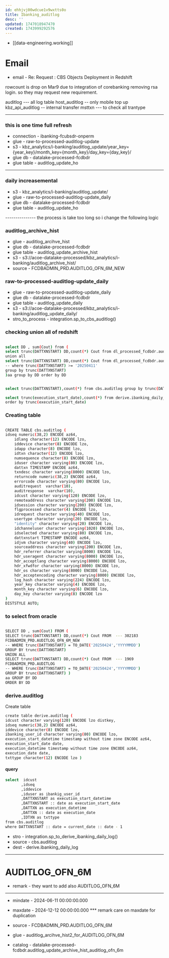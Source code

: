 ```yaml
---
id: ehhjvj00wdcue1v9wxtts0o
title: Ibanking_auditlog
desc: ''
updated: 1747018947470
created: 1743999292576
---
```


- [[data-engineering.working]]

# Email
- email - Re: Request : CBS Objects Deployment in Redshift

rowcount is drop on Mar9 due to integration of corebanking removing rsa login.
so they may request new requirement.

auditlog --- all log table
host_auditlog -- only mobile top up
kbz_api_auditlog -- internal transfer
msttxn --- to check all trantype

-------
### this is one time full refresh
- connection - ibanking-fcubsdr-onperm
- glue - raw-to-processed-auditlog-update
- s3 - kbz_analytics/i-banking/auditlog_update/year_key={year_key}/month_key={month_key}/day_key={day_key}/
- glue db - datalake-processed-fcdbdr
- glue table - auditlog_update_ho


------------------- 

### daily increasemental

- s3 - kbz_analytics/i-banking/auditlog_update/
- glue - raw-to-processed-auditlog-update_daily
- glue db - datalake-processed-fcdbdr
- glue table - auditlog_update_ho


--------------- the process is take too long so i change the following logic

###  auditlog_archive_hist

- glue - auditlog_arcihve_hist
- glue db - datalake-processed-fcdbdr
- glue table -  auditlog_update_archive_hist
- s3 - s3://acoe-datalake-processed/kbz_analytics/i-banking/auditlog_archive_hist/
- source - FCDBADMIN_PRD.AUDITLOG_OFN_6M_NEW




### raw-to-processed-auditlog-update_daily

- glue - raw-to-processed-auditlog-update_daily
- glue db - datalake-processed-fcdbdr
- glue table - auditlog_update_daily
- s3 - s3://acoe-datalake-processed/kbz_analytics/i-banking/auditlog_update_daily/
- stro_to_process - integration.sp_to_cbs_auditlog() 

### checking union all of redshift
```bash

select DD , sum(Cout) from (
select trunc(DATTXNSTART) DD,count(*) Cout from dl_processed_fcdbdr.auditlog_update_archive_hist group by trunc(DATTXNSTART) 
union all
select trunc(DATTXNSTART) DD,count(*) Cout from dl_processed_fcdbdr.auditlog_update_daily 
-- where trunc(DATTXNSTART) >= '20250411'
group by trunc(DATTXNSTART)
)aa group by DD order by DD


select trunc(DATTXNSTART),count(*) from cbs.auditlog group by trunc(DATTXNSTART) order by trunc(DATTXNSTART)

select trunc(execution_start_date),count(*) from derive.ibanking_daily_log group by trunc(execution_start_date)
order by trunc(execution_start_date)

```

### Creating table 
```bash 

CREATE TABLE cbs.auditlog (
idseq numeric(38,2) ENCODE az64,
    idlang character(12) ENCODE lzo,
    iddevice character(8) ENCODE lzo,
    idapp character(8) ENCODE lzo,
    idtxn character(12) ENCODE lzo,
    numsequence character(8) ENCODE lzo,
    iduser character varying(80) ENCODE lzo,
    dattxn TIMESTAMP ENCODE az64,
    txndesc character varying(8000) ENCODE lzo,
    returncode numeric(38,2) ENCODE az64,
    errorcode character varying(80) ENCODE lzo,
    auditrequest  varchar(10),
    auditresponse  varchar(10),
    idcust character varying(120) ENCODE lzo,
    remoteaddress character varying(200) ENCODE lzo,
    idsession character varying(200) ENCODE lzo,
    flgprocessed character(4) ENCODE lzo,
    idrequest character varying(40) ENCODE lzo,
    usertype character varying(20) ENCODE lzo,
    "identity" character varying(20) ENCODE lzo,
    idchanneluser character varying(1020) ENCODE lzo,
    idselected character varying(80) ENCODE lzo,
    dattxnstart TIMESTAMP ENCODE az64,
    idjvm character varying(40) ENCODE lzo,
    sourceaddress character varying(200) ENCODE lzo,
    hdr_referrer character varying(8000) ENCODE lzo,
    hdr_useragent character varying(8000) ENCODE lzo,
    hdr_acceptlang character varying(8000) ENCODE lzo,
    hdr_xfwdfor character varying(8000) ENCODE lzo,
    hdr_os character varying(8000) ENCODE lzo,
    hdr_acceptencoding character varying(8000) ENCODE lzo,
    log_hash character varying(224) ENCODE lzo,
    year_key character varying(4) ENCODE lzo,
    month_key character varying(6) ENCODE lzo,
    day_key character varying(8) ENCODE lzo
)
DISTSTYLE AUTO;
```


### to select from oracle
```bash

SELECT DD , sum(Cout) FROM (
SELECT trunc(DATTXNSTART) DD,count(*) Cout FROM  --- 302183
FCDBADMIN_PRD.AUDITLOG_OFN_6M_NEW 
-- WHERE trunc(DATTXNSTART) = TO_DATE('20250424','YYYYMMDD')  
GROUP BY trunc(DATTXNSTART)
UNION ALL
SELECT trunc(DATTXNSTART) DD,count(*) Cout FROM  --- 1969
FCDBADMIN_PRD.AUDITLOG 
-- WHERE trunc(DATTXNSTART) = TO_DATE('20250424','YYYYMMDD')
GROUP BY trunc(DATTXNSTART) )
aa GROUP BY DD
ORDER BY DD
```


### derive.auditlog

Create table
``` bash
create table derive.auditlog (
idcust character varying(120) ENCODE lzo distkey,
idseq numeric(38,2) ENCODE az64,
iddevice character(8) ENCODE lzo,
ibanking_user_id character varying(80) ENCODE lzo,
execution_start_datetime timestamp without time zone ENCODE az64,
execution_start_date date,
execution_datetime timestamp without time zone ENCODE az64,
execution_date date,
txttype character(12) ENCODE lzo )
```

#### query
``` bash
select  idcust
	   ,idseq
	   ,iddevice
	   ,iduser as ibankig_user_id
	   ,DATTXNSTART as execution_start_datetime
	   ,DATTXNSTART :: date as execution_start_date
	   ,DATTXN as execution_datetime
	   ,DATTXN :: date as execution_date
	   ,IDTXN as txttype
from cbs.auditlog
where DATTXNSTART :: date = current_date :: date - 1
```

- stro - integration.sp_to_derive_ibanking_daily_log()
- source - cbs.auditlog
- dest - derive.ibanking_daily_log



--------------------- 

# AUDITLOG_OFN_6M

- remark - they want to add also AUDITLOG_OFN_6M

------------------
- mindate - 2024-06-11 00:00:00.000
- maxdate - 2024-12-12 00:00:00.000 ***
remark care on maxdate for duplication


- source - FCDBADMIN_PRD.AUDITLOG_OFN_6M
- glue - auditlog_arcihve_hist2_for_AUDITLOG_OFN_6M
- catalog - datalake-processed-fcdbdr.auditlog_update_archive_hist_auditlog_ofn_6m


